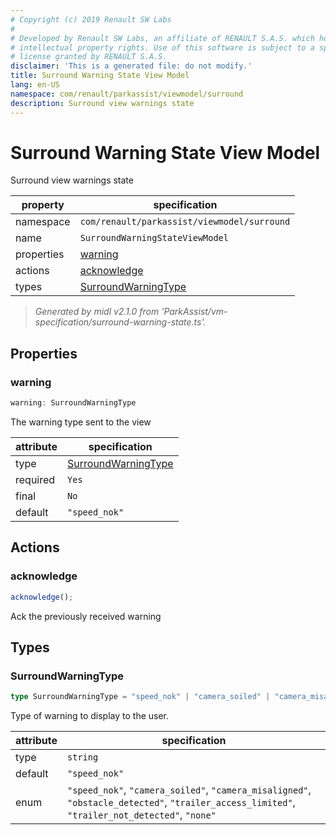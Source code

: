 ```yaml
---
# Copyright (c) 2019 Renault SW Labs
#
# Developed by Renault SW Labs, an affiliate of RENAULT S.A.S. which holds all
# intellectual property rights. Use of this software is subject to a specific
# license granted by RENAULT S.A.S.
disclaimer: 'This is a generated file: do not modify.'
title: Surround Warning State View Model
lang: en-US
namespace: com/renault/parkassist/viewmodel/surround
description: Surround view warnings state
---
```


# Surround Warning State View Model

Surround view warnings state

|property  |specification                                   |
|----------|------------------------------------------------|
|namespace |`com/renault/parkassist/viewmodel/surround`     |
|name      |`SurroundWarningStateViewModel`                 |
|properties|[warning](#prop_warning)                        |
|actions   |[acknowledge](#action_acknowledge)              |
|types     |[SurroundWarningType](#type_SurroundWarningType)|

> *Generated by midl v2.1.0 from 'ParkAssist/vm-specification/surround-warning-state.ts'.*

<a id="title_Properties"></a>

## Properties

<a id="prop_warning"></a>

### warning

```ts
warning: SurroundWarningType
```

The warning type sent to the view

|attribute|specification                                   |
|---------|------------------------------------------------|
|type     |[SurroundWarningType](#type_SurroundWarningType)|
|required |`Yes`                                           |
|final    |`No`                                            |
|default  |`"speed_nok"`                                   |

<a id="title_Actions"></a>

## Actions

<a id="action_acknowledge"></a>

### acknowledge

```ts
acknowledge();
```

Ack the previously received warning

<a id="title_Types"></a>

## Types

<a id="type_SurroundWarningType"></a>

### SurroundWarningType

```ts
type SurroundWarningType = "speed_nok" | "camera_soiled" | "camera_misaligned" | "obstacle_detected" | "trailer_access_limited" | "trailer_not_detected" | "none"
```

Type of warning to display to the user.

|attribute|specification                                                                                                                                 |
|---------|----------------------------------------------------------------------------------------------------------------------------------------------|
|type     |`string`                                                                                                                                      |
|default  |`"speed_nok"`                                                                                                                                 |
|enum     |`"speed_nok"`, `"camera_soiled"`, `"camera_misaligned"`, `"obstacle_detected"`, `"trailer_access_limited"`, `"trailer_not_detected"`, `"none"`|

